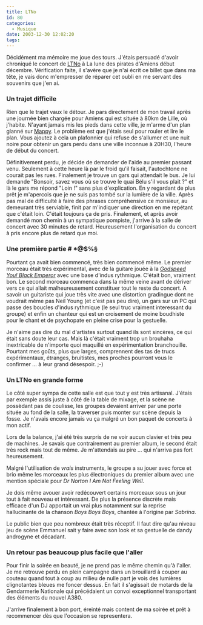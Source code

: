 ```yaml
---
title: LTNo
id: 80
categories:
  - Musique
date: 2003-12-30 12:02:20
tags:
---
```


Décidément ma mémoire me joue des tours. J'étais persuadé d'avoir chroniqué le concert de [LTNo](http://www.lt-no.com/) à La lune des pirates d'Amiens début décembre. Vérification faite, il s'avère que je n'ai écrit ce billet que dans ma tête, je vais donc m'empresser de réparer cet oubli en me servant des souvenirs que j'en ai.

### Un trajet difficile

Rien que le trajet vaux le détour. Je pars directement de mon travail après une journée bien chargée pour Amiens qui est située à 80km de Lille, où j'habite. N'ayant jamais mis les pieds dans cette ville, je m'arme d'un plan glanné sur [Mappy](http://www.mappy.com/). Le problème est que j'étais seul pour rouler et lire le plan. Vous ajoutez à cela un plafonnier qui refuse de s'allumer et une nuit noire pour obtenir un gars perdu dans une ville inconnue à 20H30, l'heure de début du concert.

Définitivement perdu, je décide de demander de l'aide au premier passant venu. Seulement à cette heure là par le froid qu'il faisait, l'autochtone ne courait pas les rues. Finalement je trouve un gars qui attendait le bus. Je lui demande "Bonsoir, savez vous où se trouve le quai Bélu s'il vous plait ?" et là le gars me répond "Loin !" sans plus d'explication. En y regardant de plus prêt je m'apercois que je ne suis pas tombé sur la lumière de la ville. Après pas mal de difficulté à faire des phrases compréhensive ce monsieur, au demeurant très serviable, finit par m'indiquer une direction en me repétant que c'était loin. C'était toujours ça de pris. Finalement, et après avoir demandé mon chemin à un sympatique pompiste, j'arrive à la salle de concert avec 30 minutes de retard. Heureusement l'organisation du concert à pris encore plus de retard que moi.

### Une première partie # *@$%§

Pourtant ça avait bien commencé, très bien commencé même. Le premier morceau était très expérimental, avec de la guitare jouée à la _[Godspeed You! Black Emperor](http://www.brainwashed.com/godspeed/ "Site officiel de Godspeed You! Black Emperor")_ avec une base d'indus rythmique. C'était bon, vraiment bon. Le second morceau commenca dans la même veine avant de dériver vers ce qui allait malheureusement constituer tout le reste du concert. A savoir un guitariste qui joue très vite avec une distortion gradingue dont ne voudrait même pas Neil Young (et c'est pas peu dire), un gars sur un PC qui passe des boucles d'indus rythmique (le seul truc vraiment interessant du groupe) et enfin un chanteur qui est un croisement de moine boudhiste pour le chant et de psychopate en pleine crise pour la gestuelle.

Je n'aime pas dire du mal d'artistes surtout quand ils sont sincères, ce qui était sans doute leur cas. Mais là c'était vraiment trop un brouhaha inextricable de n'importe quoi maquillé en expérimentation branchouille. Pourtant mes goûts, plus que larges, comprennent des tas de trucs expérimentaux, étranges, bruitistes, mes proches pourront vous le confirmer … à leur grand désespoir. ;-)

### Un LTNo en grande forme

Le côté super sympa de cette salle est que tout y est très artisanal. J'étais par exemple assis juste à côté de la table de mixage, et la scène ne possèdant pas de coulisse, les groupes devaient arriver par une porte située au fond de la salle, la traverser puis monter sur scène depuis la fosse. Je n'avais encore jamais vu ça malgré un bon paquet de concerts à mon actif.

Lors de la balance, j'ai été très surpris de ne voir aucun clavier et très peu de machines. Je savais que contrairement au premier album, le second était très rock mais tout de même. Je m'attendais au pire … qui n'arriva pas fort heureusement.

Malgré l'utilisation de _vrais_ instruments, le groupe a su jouer avec force et brio même les morceaux les plus électroniques du premier album avec une mention spéciale pour _Dr Norton I Am Not Feeling Well_.

Je dois même avouer avoir redécouvert certains morceaux sous un jour tout à fait nouveau et intéressant. De plus la présence discrète mais efficace d'un DJ apportait un vrai plus notamment sur la reprise hallucinante de la chanson _Boys Boys Boys_, chantée à l'origine par _Sabrina_.

Le public bien que peu nombreux était très réceptif. Il faut dire qu'au niveau jeu de scène Emmanuel sait y faire avec son look et sa gestuelle de dandy androgyne et décadant.

### Un retour pas beaucoup plus facile que l'aller

Pour finir la soirée en beauté, je ne prend pas le même chemin qu'à l'aller. Je me retrouve perdu en plein campagne dans un brouillard à couper au couteau quand tout à coup au milieu de nulle part je vois des lumières clignotantes bleues me foncer dessus. En fait il s'agissait de motards de la Gendarmerie Nationale qui précédaient un convoi exceptionnel transportant des éléments du nouvel A380.

J'arrive finalement à bon port, éreinté mais content de ma soirée et prêt à recommencer dès que l'occasion se representera.